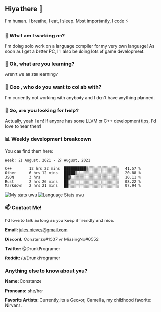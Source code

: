 ## Hiya there 👋

I'm human. I breathe, I eat, I sleep. Most importantly, I code ⚡️

### 🔭 What am I working on?

I'm doing solo work on a language compiler for my very own language! As soon as I get a better PC, I'll also be doing lots of game development.

### 🌱 Ok, what are you learning?

Aren't we all still learning?

### 👯 Cool, who do you want to collab with?

I'm currently not working with anybody and I don't have anything planned.

### 🤔 So, are you looking for help?

Actually, yeah I am! If anyone has some LLVM or C++ development tips, I'd love to hear them!

### 📊 Weekly development breakdown

You can find them here:

<!--START_SECTION:waka-->
```text
Week: 21 August, 2021 - 27 August, 2021

C++        12 hrs 22 mins  ██████████▒░░░░░░░░░░░░░░   41.57 % 
Other      6 hrs 12 mins   █████▒░░░░░░░░░░░░░░░░░░░   20.88 % 
JSON       3 hrs           ██▓░░░░░░░░░░░░░░░░░░░░░░   10.11 % 
Rust       2 hrs 26 mins   ██░░░░░░░░░░░░░░░░░░░░░░░   08.22 % 
Markdown   2 hrs 21 mins   ██░░░░░░░░░░░░░░░░░░░░░░░   07.94 % 
```
<!--END_SECTION:waka-->
<!-- ![Constanze's wakatime stats](https://github-readme-stats.vercel.app/api/wakatime?username=constanze) -->

![My stats uwu](https://github-readme-stats.vercel.app/api?username=cstanze&show_icons=true&theme=onedark)
![Language Stats uwu](https://github-readme-stats.vercel.app/api/top-langs/?username=cstanze&layout=compact&theme=onedark)

### 📫 Contact Me!

I'd love to talk as long as you keep it friendly and nice.

**Email:** jules.nieves@gmail.com

**Discord:** Constanze#1337 *or* MissingNo#8552

**Twitter:** @DrunkProgramer

**Reddit:** /u/DrunkProgramer

### Anything else to know about you?

**Name:** Constanze

**Pronouns:** she/her

**Favorite Artists:** Currently, its a Geoxor, Camellia, my childhood favorite: Nirvana.
